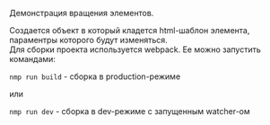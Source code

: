 Демонстрация вращения элементов. <br/>

Создается объект в который кладется html-шаблон элемента, параментры которого будут изменяться.<br/>
Для сборки проекта используется webpack. Ее можно запустить командами:

```nmp run build``` - сборка в production-режиме

или

```nmp run dev``` - сборка в dev-режиме с запущенным watcher-ом

